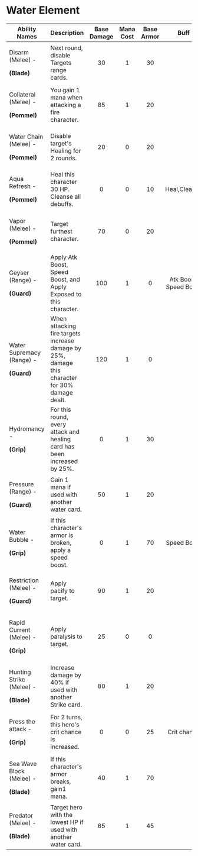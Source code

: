 # Water Element



| **Ability Names**                                                                       |                            **Description**                                                      | **Base Damage** | **Mana Cost** | **Base Armor** |        **Buff**        |   **Debuff**   |
| --------------------------------------------------------------------------------------- | ----------------------------------------------------------------------------------------------- | :-------------: | :-----------: | :------------: | :--------------------: | :------------: |
| <p>Disarm (Melee) - </p><p><strong>(Blade)</strong></p>                                 | Next round, disable Targets range cards.                                                        |        30       |       1       |       30       |                        | Disarm (Range) |
| <p>Collateral (Melee) - </p><p><strong>(Pommel)</strong></p>                            | You gain 1 mana when attacking a fire character.                                                |        85       |       1       |       20       |                        |                |
| <p>Water Chain (Melee) - </p><p><strong>(Pommel)</strong></p>                           | Disable target's Healing for 2 rounds.                                                          |        20       |       0       |       20       |                        |     Cursed     |
| <p>Aqua Refresh - </p><p><strong>(Pommel)</strong></p>                                  | Heal this character 30 HP. Cleanse all debuffs.                                                 |        0        |       0       |       10       |      Heal,Cleanse      |                |
| <p>Vapor (Melee) - </p><p><strong>(Pommel)</strong></p>                                 | Target furthest character.                                                                      |        70       |       0       |       20       |                        |                |
| <p>Geyser (Range) - </p><p><strong>(Guard)</strong></p>                                 | Apply Atk Boost, Speed Boost, and Apply Exposed to this character.                              |       100       |       1       |        0       | Atk Boost, Speed Boost |     Exposed    |
| <p>Water Supremacy (Range) - </p><p><strong>(Guard)</strong></p>                        | When attacking fire targets increase damage by 25%, damage this character for 30% damage dealt. |       120       |       1       |        0       |                        |                |
| <p>Hydromancy - </p><p><strong>(Grip)</strong></p>                                      | For this round, every attack and healing card has been increased by 25%.                        |        0        |       1       |       30       |                        |                |
| <p>Pressure (Range) - </p><p><strong>(Guard)</strong></p>                               | Gain 1 mana if used with another water card.                                                    |        50       |       1       |       20       |                        |                |
| <p>Water Bubble - </p><p><strong>(Grip)</strong></p>                                    | If this character's armor is broken, apply a speed boost.                                       |        0        |       1       |       70       |       Speed Boost      |                |
| <p>Restriction (Melee) - </p><p><strong>(Guard)</strong></p>                            | Apply pacify to target.                                                                         |        90       |       1       |       20       |                        |     Pacify     |
| <p>Rapid Current (Melee) - </p><p><strong>(Grip)</strong></p>                           | Apply paralysis to target.                                                                      |        25       |       0       |        0       |                        |    Paralysis   |
| <p>Hunting Strike (Melee) - </p><p><strong></strong></p><p><strong>(Blade)</strong></p> | Increase damage by 40% if used with another Strike card.                                        |        80       |       1       |       20       |                        |                |
| <p>Press the attack - </p><p><strong>(Grip)</strong></p>                                | For 2 turns, this hero's crit chance is increased.                                              |        0        |       0       |       25       |       Crit chance      |                |
| <p>Sea Wave Block (Melee) - </p><p><strong>(Blade)</strong></p>                         | If this character's armor breaks, gain1 mana.                                                   |        40       |       1       |       70       |                        |    Confused    |
| <p>Predator (Melee) - </p><p><strong>(Blade)</strong></p>                               | Target hero with the lowest HP if used with another water card.                                 |        65       |       1       |       45       |                        |                |

